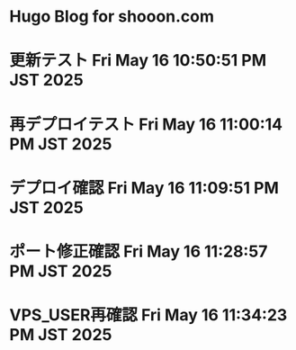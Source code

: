 # Hugo Blog for shooon.com
# 更新テスト Fri May 16 10:50:51 PM JST 2025
# 再デプロイテスト Fri May 16 11:00:14 PM JST 2025
# デプロイ確認 Fri May 16 11:09:51 PM JST 2025
# ポート修正確認 Fri May 16 11:28:57 PM JST 2025
# VPS_USER再確認 Fri May 16 11:34:23 PM JST 2025
